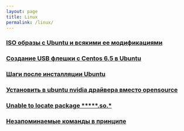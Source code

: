 ```yaml
---
layout: page
title: Linux
permalink: /linux/
---
```



### [ISO образы с Ubuntu и всякими ее модификациями](http://cdimage.ubuntu.com/)

### [Создание USB флешки с Centos 6.5 в Ubuntu](/linux/make-usb-flash/)

### [Шаги после инсталляции Ubuntu](/linux/ubuntu/after-installation/)

### [Установить в ubuntu nvidia драйвера вместо opensource](/ubuntu/drivers/nvidia/)

### [Unable to locate package *****.so.*](/ubuntu/Install-package-for-missing-libraries/)

### [Незапоминаемые команды в принципе](/linux/commands/)
